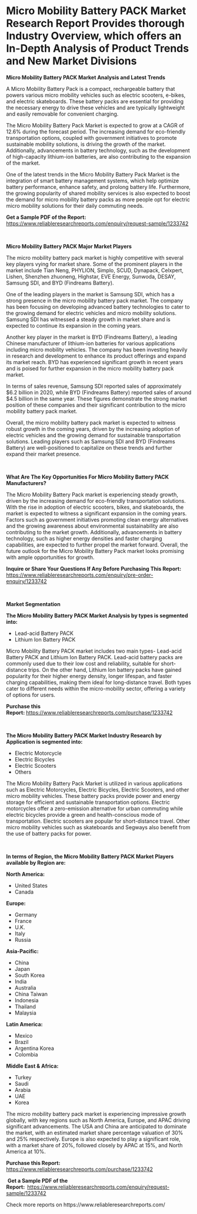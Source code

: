 <p><h1>Micro Mobility Battery PACK Market Research Report Provides thorough Industry Overview, which offers an In-Depth Analysis of Product Trends and New Market Divisions</h1></p><p><strong>Micro Mobility Battery PACK Market Analysis and Latest Trends</strong></p>
<p><p>A Micro Mobility Battery Pack is a compact, rechargeable battery that powers various micro mobility vehicles such as electric scooters, e-bikes, and electric skateboards. These battery packs are essential for providing the necessary energy to drive these vehicles and are typically lightweight and easily removable for convenient charging.</p><p>The Micro Mobility Battery Pack Market is expected to grow at a CAGR of 12.6% during the forecast period. The increasing demand for eco-friendly transportation options, coupled with government initiatives to promote sustainable mobility solutions, is driving the growth of the market. Additionally, advancements in battery technology, such as the development of high-capacity lithium-ion batteries, are also contributing to the expansion of the market.</p><p>One of the latest trends in the Micro Mobility Battery Pack Market is the integration of smart battery management systems, which help optimize battery performance, enhance safety, and prolong battery life. Furthermore, the growing popularity of shared mobility services is also expected to boost the demand for micro mobility battery packs as more people opt for electric micro mobility solutions for their daily commuting needs.</p></p>
<p><strong>Get a Sample PDF of the Report:&nbsp;</strong> <a href="https://www.reliableresearchreports.com/enquiry/request-sample/1233742">https://www.reliableresearchreports.com/enquiry/request-sample/1233742</a></p>
<p>&nbsp;</p>
<p><strong>Micro Mobility Battery PACK Major Market Players</strong></p>
<p><p>The micro mobility battery pack market is highly competitive with several key players vying for market share. Some of the prominent players in the market include Tian Neng, PHYLION, Simplo, SCUD, Dynapack, Celxpert, Lishen, Shenzhen zhuoneng, Highstar, EVE Energy, Sunwoda, DESAY, Samsung SDI, and BYD (Findreams Battery).</p><p>One of the leading players in the market is Samsung SDI, which has a strong presence in the micro mobility battery pack market. The company has been focusing on developing advanced battery technologies to cater to the growing demand for electric vehicles and micro mobility solutions. Samsung SDI has witnessed a steady growth in market share and is expected to continue its expansion in the coming years.</p><p>Another key player in the market is BYD (Findreams Battery), a leading Chinese manufacturer of lithium-ion batteries for various applications including micro mobility vehicles. The company has been investing heavily in research and development to enhance its product offerings and expand its market reach. BYD has experienced significant growth in recent years and is poised for further expansion in the micro mobility battery pack market.</p><p>In terms of sales revenue, Samsung SDI reported sales of approximately $6.2 billion in 2020, while BYD (Findreams Battery) reported sales of around $4.5 billion in the same year. These figures demonstrate the strong market position of these companies and their significant contribution to the micro mobility battery pack market.</p><p>Overall, the micro mobility battery pack market is expected to witness robust growth in the coming years, driven by the increasing adoption of electric vehicles and the growing demand for sustainable transportation solutions. Leading players such as Samsung SDI and BYD (Findreams Battery) are well-positioned to capitalize on these trends and further expand their market presence.</p></p>
<p>&nbsp;</p>
<p><strong>What Are The Key Opportunities For Micro Mobility Battery PACK Manufacturers?</strong></p>
<p><p>The Micro Mobility Battery Pack market is experiencing steady growth, driven by the increasing demand for eco-friendly transportation solutions. With the rise in adoption of electric scooters, bikes, and skateboards, the market is expected to witness a significant expansion in the coming years. Factors such as government initiatives promoting clean energy alternatives and the growing awareness about environmental sustainability are also contributing to the market growth. Additionally, advancements in battery technology, such as higher energy densities and faster charging capabilities, are expected to further propel the market forward. Overall, the future outlook for the Micro Mobility Battery Pack market looks promising with ample opportunities for growth.</p></p>
<p><strong>Inquire or Share Your Questions If Any Before Purchasing This Report:</strong> <a href="https://www.reliableresearchreports.com/enquiry/pre-order-enquiry/1233742">https://www.reliableresearchreports.com/enquiry/pre-order-enquiry/1233742</a></p>
<p>&nbsp;</p>
<p><strong>Market Segmentation</strong></p>
<p><strong>The Micro Mobility Battery PACK Market Analysis by types is segmented into:</strong></p>
<p><ul><li>Lead-acid Battery PACK</li><li>Lithium Ion Battery PACK</li></ul></p>
<p><p>Micro Mobility Battery PACK market includes two main types- Lead-acid Battery PACK and Lithium Ion Battery PACK. Lead-acid battery packs are commonly used due to their low cost and reliability, suitable for short-distance trips. On the other hand, Lithium Ion battery packs have gained popularity for their higher energy density, longer lifespan, and faster charging capabilities, making them ideal for long-distance travel. Both types cater to different needs within the micro-mobility sector, offering a variety of options for users.</p></p>
<p><strong>Purchase this Report:&nbsp;</strong><a href="https://www.reliableresearchreports.com/purchase/1233742">https://www.reliableresearchreports.com/purchase/1233742</a></p>
<p>&nbsp;</p>
<p><strong>The Micro Mobility Battery PACK Market Industry Research by Application is segmented into:</strong></p>
<p><ul><li>Electric Motorcycle</li><li>Electric Bicycles</li><li>Electric Scooters</li><li>Others</li></ul></p>
<p><p>The Micro Mobility Battery Pack Market is utilized in various applications such as Electric Motorcycles, Electric Bicycles, Electric Scooters, and other micro mobility vehicles. These battery packs provide power and energy storage for efficient and sustainable transportation options. Electric motorcycles offer a zero-emission alternative for urban commuting while electric bicycles provide a green and health-conscious mode of transportation. Electric scooters are popular for short-distance travel. Other micro mobility vehicles such as skateboards and Segways also benefit from the use of battery packs for power.</p></p>
<p>&nbsp;</p>
<p><strong>In terms of Region, the Micro Mobility Battery PACK Market Players available by Region are:</strong></p>
<p>
    <p> <strong> North America: </strong>
        <ul>
            <li>United States</li>
            <li>Canada</li>
        </ul>
        </p> 
    <p> <strong> Europe: </strong>
        <ul>
            <li>Germany</li>
            <li>France</li>
            <li>U.K.</li>
            <li>Italy</li>
            <li>Russia</li>
        </ul>
        </p> 
    <p> <strong> Asia-Pacific: </strong>
        <ul>
            <li>China</li>
            <li>Japan</li>
            <li>South Korea</li>
            <li>India</li>
            <li>Australia</li>
            <li>China Taiwan</li>
            <li>Indonesia</li>
            <li>Thailand</li>
            <li>Malaysia</li>
        </ul>
        </p> 
    <p> <strong> Latin America: </strong>
        <ul>
            <li>Mexico</li>
            <li>Brazil</li>
            <li>Argentina Korea</li>
            <li>Colombia</li>
        </ul>
        </p> 
    <p> <strong> Middle East & Africa: </strong>
        <ul>
            <li>Turkey</li>
            <li>Saudi</li>
            <li>Arabia</li>
            <li>UAE</li>
            <li>Korea</li>
        </ul>
    </p>
    </p>
<p><p>The micro mobility battery pack market is experiencing impressive growth globally, with key regions such as North America, Europe, and APAC driving significant advancements. The USA and China are anticipated to dominate the market, with an estimated market share percentage valuation of 30% and 25% respectively. Europe is also expected to play a significant role, with a market share of 20%, followed closely by APAC at 15%, and North America at 10%.</p></p>
<p><strong>Purchase this Report: </strong><a href="https://www.reliableresearchreports.com/purchase/1233742">https://www.reliableresearchreports.com/purchase/1233742</a></p>
<p>&nbsp;<strong>Get a Sample PDF of the Report:&nbsp;&nbsp;</strong><a href="https://www.reliableresearchreports.com/enquiry/request-sample/1233742">https://www.reliableresearchreports.com/enquiry/request-sample/1233742</a></p>
<p><strong></strong></p>
<p>Check more reports on https://www.reliableresearchreports.com/</p>